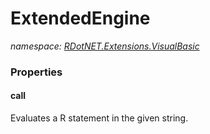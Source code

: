 ﻿# ExtendedEngine
_namespace: [RDotNET.Extensions.VisualBasic](./index.md)_






### Properties

#### call
Evaluates a R statement in the given string.
